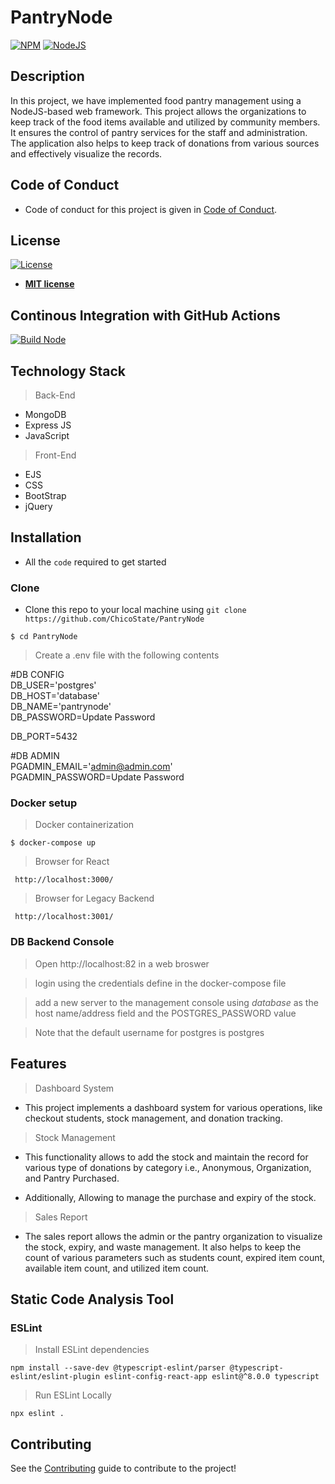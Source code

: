 # PantryNode

[![NPM](https://img.shields.io/npm/v/npm/latest)](https://img.shields.io/npm/v/npm/latest)
[![NodeJS](https://img.shields.io/github/languages/top/badges/shields.svg)](https://img.shields.io/github/languages/top/badges/shields.svg)

## Description

In this project, we have implemented food pantry management using a NodeJS-based web framework. This project allows the organizations to keep track of the food items available and utilized by community members. It ensures the control of pantry services for the staff and administration. The application also helps to keep track of donations from various sources and effectively visualize the records.

## Code of Conduct

- Code of conduct for this project is given in [Code of Conduct](Code_of_Conduct.md).

## License

[![License](http://img.shields.io/:license-mit-blue.svg?style=flat-square)](http://badges.mit-license.org)

- **[MIT license](LICENSE)**

## Continous Integration with GitHub Actions

[![Build Node](https://github.com/ChicoState/PantryNode/actions/workflows/actions.yml/badge.svg)](https://github.com/ChicoState/PantryNode/actions/workflows/actions.yml)

## Technology Stack

> Back-End

- MongoDB
- Express JS
- JavaScript

> Front-End

- EJS
- CSS
- BootStrap
- jQuery

## Installation

- All the `code` required to get started

### Clone

- Clone this repo to your local machine using `git clone https://github.com/ChicoState/PantryNode`

```shell
$ cd PantryNode
```

> Create a .env file with the following contents

#DB CONFIG  
DB_USER='postgres'  
DB_HOST='database'  
DB_NAME='pantrynode'  
DB_PASSWORD=Update Password  

DB_PORT=5432  

#DB ADMIN  
PGADMIN_EMAIL='admin@admin.com'  
PGADMIN_PASSWORD=Update Password  

### Docker setup

> Docker containerization 

```shell
$ docker-compose up
```

> Browser for React

```shell
 http://localhost:3000/
```

> Browser for Legacy Backend

```shell
 http://localhost:3001/
```

### DB Backend Console

> Open http://localhost:82 in a web broswer

> login using the credentials define in the docker-compose file

> add a new server to the management console using *database* as the host name/address field and the POSTGRES_PASSWORD value

> Note that the default username for postgres is postgres

## Features

> Dashboard System

- This project implements a dashboard system for various operations, like checkout students, stock management, and donation tracking.

> Stock Management

- This functionality allows to add the stock and maintain the record for various type of donations by category i.e., Anonymous, Organization, and Pantry Purchased.

- Additionally, Allowing to manage the purchase and expiry of the stock.

> Sales Report

- The sales report allows the admin or the pantry organization to visualize the stock, expiry, and waste management. It also helps to keep the count of various parameters such as students count, expired item count, available item count, and utilized item count.

## Static Code Analysis Tool

### ESLint

> Install ESLint dependencies

```shell
npm install --save-dev @typescript-eslint/parser @typescript-eslint/eslint-plugin eslint-config-react-app eslint@^8.0.0 typescript
```

> Run ESLint Locally

```shell
npx eslint .
```

## Contributing

See the [Contributing](contributing.md) guide to contribute to the project!
